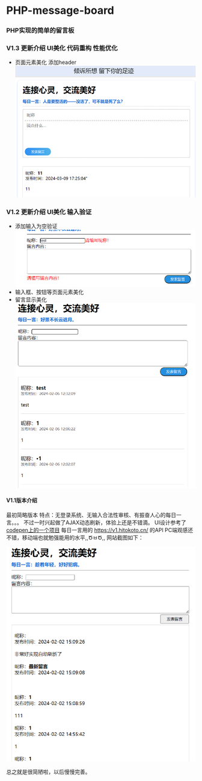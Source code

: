 # PHP-message-board
### PHP实现的简单的留言板
### V1.3 更新介绍 UI美化 代码重构 性能优化

- 页面元素美化 添加header
![网站截图](https://github.com/dshboom/PHP-message-board/blob/main/show/2024-03-09-1.png)

### V1.2 更新介绍 UI美化 输入验证

- 添加输入为空验证
![网站截图](https://github.com/dshboom/PHP-message-board/blob/main/show/2024-02-06-1.png)
- 输入框、按钮等页面元素美化
- 留言显示美化
![网站截图](https://github.com/dshboom/PHP-message-board/blob/main/show/2024-02-06-2.png)

#### V1.1版本介绍
最初简略版本
特点：无登录系统、无输入合法性审核、有振奋人心的每日一言。。。
不过一时兴起做了AJAX动态刷新，体验上还是不错滴。
UI设计参考了[codepen上的一个项目](https://codepen.io/Javascripttumblr/pen/XdwQpP)
每日一言用的 https://v1.hitokoto.cn/ 的API
PC端观感还不错，移动端也就勉强能用的水平,,ԾㅂԾ,,
网站截图如下：

![网站截图](https://github.com/dshboom/PHP-message-board/blob/main/show/2024-02-05.png)

总之就是很简陋啦，以后慢慢完善。
